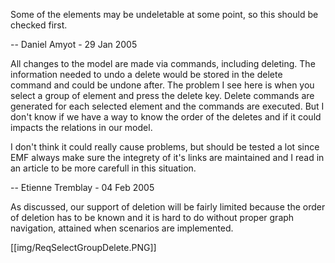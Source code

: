Some of the elements may be undeletable at some point, so this should be checked first.

-- Daniel Amyot - 29 Jan 2005

All changes to the model are made via commands, including deleting. The information needed to undo a delete would be stored in the delete command and could be undone after. The problem I see here is when you select a group of element and press the delete key. Delete commands are generated for each selected element and the commands are executed. But I don't know if we have a way to know the order of the deletes and if it could impacts the relations in our model.

I don't think it could really cause problems, but should be tested a lot since EMF always make sure the integrety of it's links are maintained and I read in an article to be more carefull in this situation.

-- Etienne Tremblay - 04 Feb 2005

As discussed, our support of deletion will be fairly limited because the order of deletion has to be known and it is hard to do without proper graph navigation, attained when scenarios are implemented. 


[[img/ReqSelectGroupDelete.PNG]]